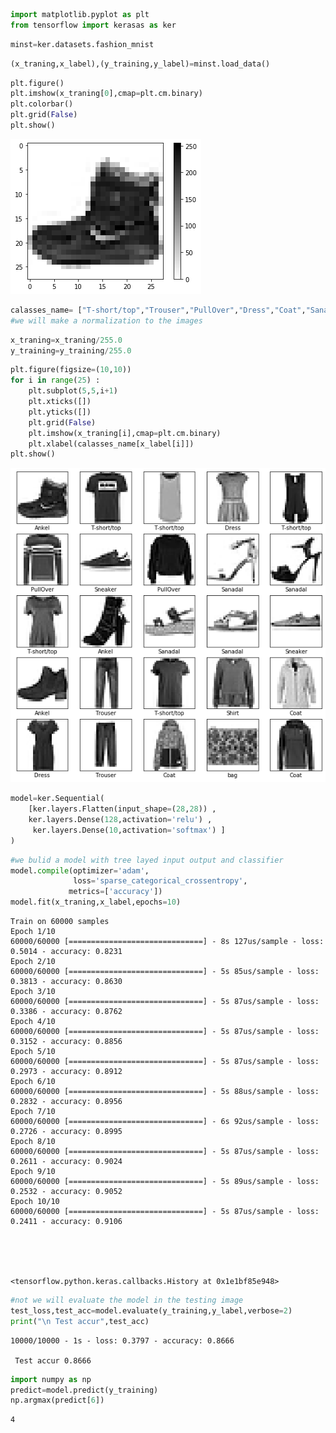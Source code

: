 ```python
import matplotlib.pyplot as plt 
from tensorflow import kerasas as ker
```


```python
minst=ker.datasets.fashion_mnist 
```


```python
(x_traning,x_label),(y_training,y_label)=minst.load_data()
```


```python
plt.figure() 
plt.imshow(x_traning[0],cmap=plt.cm.binary) 
plt.colorbar() 
plt.grid(False)
plt.show()
```


![png](output_3_0.png)



```python
calasses_name= ["T-short/top","Trouser","PullOver","Dress","Coat","Sanadal","Shirt","Sneaker","bag","Ankel"]
#we will make a normalization to the images 
```


```python
x_traning=x_traning/255.0
y_training=y_training/255.0
```


```python
plt.figure(figsize=(10,10))
for i in range(25) : 
    plt.subplot(5,5,i+1)
    plt.xticks([])
    plt.yticks([])
    plt.grid(False)
    plt.imshow(x_traning[i],cmap=plt.cm.binary)
    plt.xlabel(calasses_name[x_label[i]])
plt.show()
```


![png](output_6_0.png)



```python
model=ker.Sequential(
    [ker.layers.Flatten(input_shape=(28,28)) , 
    ker.layers.Dense(128,activation='relu') , 
     ker.layers.Dense(10,activation='softmax') ]
)

```


```python
#we bulid a model with tree layed input output and classifier
model.compile(optimizer='adam',
              loss='sparse_categorical_crossentropy',
             metrics=['accuracy'])
model.fit(x_traning,x_label,epochs=10)
```

    Train on 60000 samples
    Epoch 1/10
    60000/60000 [==============================] - 8s 127us/sample - loss: 0.5014 - accuracy: 0.8231
    Epoch 2/10
    60000/60000 [==============================] - 5s 85us/sample - loss: 0.3813 - accuracy: 0.8630
    Epoch 3/10
    60000/60000 [==============================] - 5s 87us/sample - loss: 0.3386 - accuracy: 0.8762
    Epoch 4/10
    60000/60000 [==============================] - 5s 87us/sample - loss: 0.3152 - accuracy: 0.8856
    Epoch 5/10
    60000/60000 [==============================] - 5s 87us/sample - loss: 0.2973 - accuracy: 0.8912
    Epoch 6/10
    60000/60000 [==============================] - 5s 88us/sample - loss: 0.2832 - accuracy: 0.8956
    Epoch 7/10
    60000/60000 [==============================] - 6s 92us/sample - loss: 0.2726 - accuracy: 0.8995
    Epoch 8/10
    60000/60000 [==============================] - 5s 87us/sample - loss: 0.2611 - accuracy: 0.9024
    Epoch 9/10
    60000/60000 [==============================] - 5s 89us/sample - loss: 0.2532 - accuracy: 0.9052
    Epoch 10/10
    60000/60000 [==============================] - 5s 87us/sample - loss: 0.2411 - accuracy: 0.9106
    




    <tensorflow.python.keras.callbacks.History at 0x1e1bf85e948>




```python
#not we will evaluate the model in the testing image
test_loss,test_acc=model.evaluate(y_training,y_label,verbose=2)
print("\n Test accur",test_acc)
```

    10000/10000 - 1s - loss: 0.3797 - accuracy: 0.8666
    
     Test accur 0.8666
    


```python
import numpy as np 
predict=model.predict(y_training)
np.argmax(predict[6])
```




    4




```python

```
